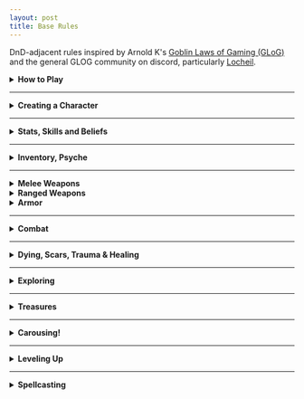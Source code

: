 ```yaml
---
layout: post
title: Base Rules
---
```


DnD-adjacent rules inspired by Arnold K's [Goblin Laws of Gaming (GLoG)](http://goblinpunch.blogspot.com/2020/04/lair-of-lamb-final.html) and the general GLOG community on discord, particularly [Locheil](https://nothicseye.blogspot.com/).

<details markdown="1">
<summary><b>How to Play</b></summary>
The referee describes a situation, and you tell what your character would do in that context. The referee might ask you to **roll** a 20-faced die and add a number from your character sheet to the roll to see if you succeed in your action. If the situation is **easy**, the result must be above 10 to succeed, if it's **normal**, you have to beat 15, and if it's **hard**, 20. Either way, the referee describes the new situation, and so on. 

Sometimes, the referee might tell you that the situation gives you **advantage** or **disadvantage**. Rolling with advantage means you roll twice and choose the best result. Disadvantage is the opposite.

That's it!
</details>

---

<details markdown="1">
<summary><b>Creating a Character</b></summary>
You have three main stats: **Strength**, **Dexterity**, and **Willpower**. Roll 1D6 + 2 for each to determine their value.

You also have as many **Hit Points** as your Strength score.

You can have as many things in your **Inventory** as twice your Strength score. <br>
You can have as many things in your **Psyche** as twice your Willpower score.

Choose a [**Character Class**](https://saltygoo.github.io/classes/). Add the class’s starting equipment to your Inventory, and its skills,  _Template A_ abilities and spells to your Psyche.

Give your character 1 or 2 beliefs, which you add to their Psyche. Beliefs are anything worth dying for.

Voilà!
</details>

---

<details markdown="1">
<summary><b>Stats, Skills and Beliefs</b></summary>

Your stats and skills cannot be higher than 10. If a stat becomes 0, you fall prone and are [stunned](/2020/11/10/extra-rules/#Conditions).

<ins>**Strength**</ins> represents your physical prowess. You roll it for strength and endurance-related feats.

<ins>**Dexterity**</ins> represents your grace and reflexes. You roll it for mobility feats like climbing, jumping and running away, and also to dodge attacks and hit things.

<ins>**Willpower**</ins> represents your mind and personality. You roll it for social interactions, but also for spell-related rolls and overcoming emotions such as fear.

<details markdown="1">
<summary><i>Example: Using a Stat</i></summary>
*Beau is running away from a troll. He rolls a D20 and adds his Dexterity for a total of 17. This is higher than 15 and means that Beau is out of reach in another location of his choice. However, Gretchen, Beau's ally, rolled 12. That means she hasn't escaped the troll, and both of them will have to keep fighting in the next room in the dungeon.*
</details>

<ins>**Hit Points**</ins> (or HP) is the amount of damage you can take before Dying.

<ins>**Armor**</ins> is the amount of damage you ignore when an attack hits you. You have 0 armor by default.

A <ins>**Skill**</ins> can be anything (flower arrangement, swordplay, etc.). When asked to roll for an action, if it would thematically make sense, for one of your skills, the roll becomes easier (a hard roll becomes a normal roll, a normal roll becomes an easy roll, and an easy roll becomes a success). Your skills are stored in your **Psyche**.

<details markdown="1">
<summary><i>Example: Using a Skill</i></summary>
*Beau has a skill named "Swamp Dweller". When trying to parley with a troll, the referee asks him to make a hard Willpower roll, but Beau argues that his Swamp Dweller skill would make him more relatable for the monster. The referee agrees and Beau only needs to beat 15 on his roll instead of 20.*
</details>

<ins>**Beliefs**</ins>. A belief can be anything worth dying for and they exist in your Psyche. When _Carousing_, if you have taken a deadly risk for one of your beliefs, you can either remove one of your traumas, gain a new skill related to your risky action or obtain a new Follower. Risk taken or not, you can then give yourself an additional belief.

<details markdown="1">
<summary><i>Example: Using a Belief</i></summary>
*Gretchen is fighting a dangerous troll. Her teammate Beau decides to leave his hiding spot to come to her rescue because he believes in selflessness. At the end of the adventure, Beau can remove a trauma from his psyche, or gain a new follower impressed by his beliefs.*
</details>

</details>

---

<details markdown="1">
<summary><b>Inventory, Psyche</b></summary>

<ins>**Inventory**</ins>. You have as many slots as twice your Strength. Inventory slots can be filled with objects. Small items like potions, daggers, and ammunition can be stacked in your inventory in packs of 10 of the same type. If you go beyond your capacity, you become [prone](/2020/11/10/extra-rules/#Conditions).

<ins>**Psyche**</ins>. You have as many slots as twice your Willpower. Psyche slots can be filled with Skills, Class Templates, Spells, Followers and Beliefs, but also with trauma you gain along the way. If you go beyond your capacity, you become [dazed](/2020/11/10/extra-rules/#Conditions). You can only remove things from your Psyche when _Carousing_, except trauma, whcih can only be overcome through beliefs.

</details>

---

<details markdown="1">
<summary><b>Melee Weapons</b></summary>
<ins>Improvised (wine bottle, chair)</ins>
1D4 damage, can be thrown

<ins>Light (dagger, javelin)</ins>
1D6 damage, can be thrown, can be in off-hand

<ins>Medium (sword, axe)</ins>
1D8 damage, 1D10 with two hands

<ins>Heavy (greatsword, greataxe)</ins>
1D12 damage, needs two hands

<ins>Pole (spear, halberd)</ins>
1D8 damage, needs two hands, <br>
You have advantage when dodging melee attacks from creatures you've hit this turn

<ins>Two-Weapon Fighting</ins>
When you miss an attack with your main hand, you can make a free attack with your off-hand. 
</details>

<details markdown="1">
<summary><b>Ranged Weapons</b></summary>
<ins>Light (darts)</ins>
1 damage, can attack twice

<ins>Medium (sling)</ins>
1D4 damage

<ins>Heavy (bow)</ins>
1D6 damage, needs two hands

<ins>Mechanical (crossbow, musket)</ins>
1D12 damage, needs two hands, <br>
must take one action to recharge
</details>

<details markdown="1">
<summary><b>Armor</b></summary>
Each worn piece of armor reduces damage by 1. Shields are pieces of armor.<br> 
You can't swim, sneak or jump while wearing 3 or more pieces of armor.
</details>

---

<details markdown="1">
<summary><b>Combat</b></summary>

<ins>**Turn Order:**</ins> You act before the monsters unless they have surprised you.

<ins>**Your Turn:**</ins> You can move nearby, speak and do one other action, like casting a spell or attacking.

<ins>**Attacking:**</ins> The referee will tell you if the target is easy, normal or hard to hit. Roll Dexterity. If you hit, roll your weapon’s damage die and the referee subtracts it from the target’s HP. Reducing a monster’s HP to 0 kills it. A die roll of 20 on an attack means double damage.

_On the monsters' turn, they might attack you. In this case, you'll have to dodge._

<ins>**Dodging:**</ins> The referee will tell you if the monster's attack is easy, normal or hard to dodge. Roll Dexterity to avoid it. A die roll of 1 on a dodge means double damage.

<details markdown="1">
<summary><i>Example: Combat</i></summary>
*Gretchen is fighting a dangerous troll. She acts first. On her turn, she yells at her teammate Beau to stop being a coward, swings her sword at the troll, and moves to the edge of a pit, hoping to lure the monster into a precarious position. The referee tells her to make a normal attack roll, so she rolls a D20 and adds her Dexterity hoping to get above 15. The result is 18, it's a hit! Her sword inflicts 1D8 points of damage to the troll, who is infuriated.*

*It's the troll's turn! The referee announces that the monster chases her to the edge of the pit and swings its club at her. She must dodge! She rolls a D20 and adds her Dexterity. 15! It is not enough to avoid the troll's powerful blow. The referee rolls the monster's damage: 8. Gretchen loses that many Hit Points, bring her to 0. She starts dying.*
</details>
</details>

---

<details markdown="1">
<summary><b>Dying, Scars, Trauma & Healing</b></summary>

<ins>**Dying:**</ins> When you reach 0 Hit Points, you fall prone and you start dying. If you take damage while dying, you die. If you recover any hit point while dying you stop dying. 

On each of your next 3 turns, you can attempt to stabilize instead of doing anything else. Make a hard Strength roll. On a success, you stop dying and have 1 HP. An ally can spend their turn making a hard Willpower roll for the same effect if they can reach you with appropriate tools or skill. After 3 turns, if you are still dying, you die.

If you recover from dying, you gain a **Scar**.
If you die, all your companions gain a **Trauma**.

<ins>**Scars:**</ins> Scars take inventory slots and cannot be removed. Note what caused the scar. As long as you have it, you have advantage against that thing.

<ins>**Trauma:**</ins> Traumas take psyche slots and can only be removed through risking your own life for one of your beliefs. Note what caused the trauma. As long as you have it, you have disadvantage against that thing.

<ins>**Healing:**</ins> A 8 hours rest heals all HP losses and consumes 1 ration for the team.

<details markdown="1">
<summary><i>Example: Dying</i></summary>
*Gretchen is dying from a troll attack. On her turn, she calls her ally Beau for help and tries to recover. She rolls 19 on her Strength roll. Failure! She is two turns away from death.*

*Beau arrives at the scene. He has bandages and could try to stop the bleeding, but the troll is still there and one hit from it could kill Gretchen. He decides to try to push the troll down the nearby pit instead. Success! On her next turn, Gretchen fails her hard Strength roll again. She is now one turn away from death! Beau attempts to save her using bandages. He succeeds his hard Willpower roll! Gretchen stops dying, and gains a scar which takes an invetory slot. From now on, she won’t be caught off-guard by a troll. All her rolls against them have advantage.*
</details>
</details>

---

<details markdown="1">
<summary><b>Exploring</b></summary>

Time is tracked differently when you travel outdoors or in a dungeon. **Dungeons** are divided in rooms. Inside a dungeon, any worthwhile action like investigating a room or battling takes 10 minutes. You roll to see if your torches deplete every 10 minutes and the referee rolls for random encounters every 30 minutes. You can cross 10 safe rooms you have explored per 10 minutes, or 3 if you want to be discreet.

The **world outside** of a dungeon is divided in hexagons. Any worthwhile action like crossing or exploring a hex lasts 6h of the day (*Morning, Day, Evening, or Night*). The referee rolls for encounters each time you enter a new location, explore a location or rest.
</details>

---

<details markdown="1">
<summary><b>Treasures</b></summary>

Each object you find has a certain value assigned by the referee:

- mundane (bag of copper coins)
- useful (bag of silver coins)
- valuable (bag of gold coins)
- treasure (bag of gems)

A bag of coins takes an Inventory slot. When in town, you can trade items from one category for another in the same category (at the referee's discretion, just say what you are looking for). Alternatively, 4 mundane objects are worth 1 valuable, and 4 valuables are worth 1 treasure. [More details for the referee here!](https://saltygoo.github.io/2024/06/26/currency/)
</details>

---

<details markdown="1">
<summary><b>Carousing!</b></summary>

When you are back to town after an adventure, it is time to spend your loot. Here are a few options:

<details markdown="1">
<summary><ins>Celebrate</ins></summary>
Get drunk and get known! For each Valuable spent in such way, you gain a hangover and a new random [friend](https://coinsandscrolls.blogspot.com/2017/06/osr-table-of-camp-followers.html) in town. This friend will do favours for you but stay in this town. If you end up spending the equivalent of a Treasure, one of your friends becomes a Follower and goes with you in your adventures, acting as a class-less character (until it levels up!). Followers take Psyche slots.
</details>

<details markdown="1">
<summary><ins>Build a Home</ins></summary>
Spending a Valuable this way will give you 1 piece of mundane furniture. If you end up spending the equivalent of a Treasure, you also become the owner of a 30' x 30' structure of the shape you want.
</details>

_Some options open up when you have access to specific things:_

<details markdown="1">
<summary><ins>Study a Spellbook</ins></summary>
You need a [Spellbook](/class/wizard#study) and a Treasure worth of arcane materials to study magic. When you study, you choose which book you are studying, gain the knowledge contained in it and roll for one of its spells. If you already know the spell, roll again.
</details>

<details markdown="1">
<summary><ins>Craft with Materials</ins></summary>
You need raw materials (like the skin of a monster you’ve slain) to craft and spend as much loot as you want on tools. The object you craft can be anything made mainly with the provided materials. If you used mundane tools, the result will be mundane; if you spend valuable tools, the object will be special; and if you spend the equivalent of a treasure for the tools, it will be magical. Discuss what you want with the referee.
</details>

<details markdown="1">
<summary><ins>Tame a Captured Beast</ins></summary>
You need to have captured a feral [Beast](/list/monsters-beast). You must spend 1 valuable for each of its Hit Dice to make it one of your followers. Each extra valuable spent training the beast teaches it a one-word order. Otherwise, it only acts to eat or in self-defence.
</details>

<details markdown="1">
<summary><ins>Contact a Horror from Beyond</ins></summary>
You need to have an eldritch book or a way to contact an [Horror](/list/monsters-aberration). For each Valuable spent in this ritual, roll on the [mutation](https://coinsandscrolls.blogspot.com/2018/01/osr-1d500-biological-mutations.html) table, choose one of the results and add it to your Inventory. The specific horrors listed on this website have their own mutation tables with extra potential benefits.
</details>

<details markdown="1">
<summary><ins>Make a Pact with a Celestial Being</ins></summary>
You need to have a holy book or a way to contact a [Divine Creature](/list/monsters-celestial). For each Valuable spent in this ritual, roll on the Celestial Pact table in the divine creature's description, then choose among the quests and rewards your rolled. You become bound to both and lose your soul if you fail the quest.
</details>

<details markdown="1">
<summary><ins>Build a Construct</ins></summary>
You must have an instruction manual. Each [Construct](/list/monsters-construct) has specific instructions in their description, but it always requires magic and a lot of Treasures. On a success, you gain a very powerful follower. It is expected the party pools their resources together to craft a construct.
</details>

<details markdown="1">
<summary><ins>Bind an Elemental to You</ins></summary>
You need to have the core of an [Elemental Spirit](/list/monsters-elemental) and spend a Treasure in arcane materials. Roll on the binding table in the elemental's description. You also gain a Spell Dice.
</details>

</details>

---

<details markdown="1">
<summary><b>Leveling Up</b></summary>

You level up when you spend the equivalent of a Treasure in any of the carousing activities mentioned above. When you level up:

- Increase your HP by 2 (up to 20 total).
- Increase one of your stats by 1 (up to 10).
- Gain the next template of your class in alphabetical order or take the template A of another class (up to 4 templates total).

</details>

---

<details markdown="1">
<summary><b>Spellcasting</b></summary>
Some classes can cast spells. They have Spell Dice (SD).

<ins>Casting a Spell</ins><br>
Whenever you cast a spell, you choose how many SD to invest into it. The result of the spell depends on the number of [dice] and their [sum]. 

If a SD rolls a 1, 2 or 3, you don’t lose it. Otherwise, you lose it until you get a night of sleep. You can’t cast without SD.

Every time you roll doubles you get closer to *Catastrophe*.

<ins>Catastrophe</ins><br>
Every time you roll doubles you gain 1 *Doom Point*. Roll a D20. If you roll equal to or below your doom score, you trigger a [catastrophe](/list/spell-catastrophe). Triples give 3 Points, and Quadruples, 6 points. They will end your wizardly career if you don’t quest to avoid your doom.

<ins>Sigil</ins><br>
Some spells mention a Sigil. It's your unique symbol. A spell cast with a Sigil takes 10 minutes to cast, but lasts forever. You can have as many Sigils up as you have Spell Dice.
</details>
